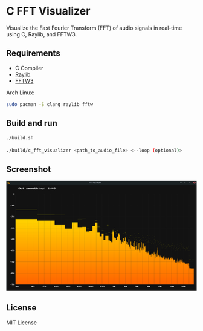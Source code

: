 # C FFT Visualizer

Visualize the Fast Fourier Transform (FFT) of audio signals in real-time using C, Raylib, and FFTW3.

## Requirements
- C Compiler
- [Raylib](https://www.raylib.com/)
- [FFTW3](http://www.fftw.org/)

Arch Linux:
```bash
sudo pacman -S clang raylib fftw
```


## Build and run
```bash
./build.sh

./build/c_fft_visualizer <path_to_audio_file> <--loop (optional)>
```


## Screenshot
![screenshot](assets/screenshot.png)

## License
MIT License
